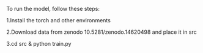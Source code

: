 To run the model, follow these steps:

1.Install the torch and other environments

2.Download data from zenodo 10.5281/zenodo.14620498 and place it in src

3.cd src & python train.py
